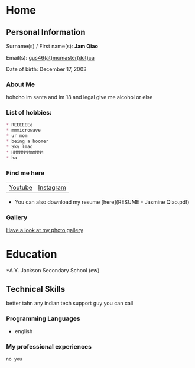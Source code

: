 # Home

<script src="https://kit.fontawesome.com/6d173168d3.js" crossorigin="anonymous"></script>

## Personal Information
Surname(s) / First name(s): **Jam Qiao**

Email(s): [gus46(at)mcmaster(dot)ca](mailto:gus46@mcmaster.ca)

Date of birth: December 17, 2003

### About Me

hohoho im santa and im 18 and legal
give me alcohol or else



### List of hobbies:
```markdown
* REEEEEEe
* mmmicrowave
* ur mom
* being a boomer
* Sky lmao
* HMMMMMMmmMMM
* ha
```

### Find me here

<table>
    <tr>
        <td>
            <a href="https://www.youtube.com/channel/UCKW-d_GlZ-sblBa18tChqbw" target="blank"><i class="fab fa-youtube fa-lg"></i> Youtube</a>
        </td>
        <td>
            <a href="https://www.instagram.com/jqwq_art/" target="blank"><i class="fab fa-instagram fa-lg"></i> Instagram</a>
        </td>
    </tr>
</table>

* <i class="fas fa-file fa-lg"></i> You can also download my resume [here](RESUME - Jasmine Qiao.pdf)

### Gallery

[Have a look at my photo gallery](/photo.md)

# Education

*A.Y. Jackson Secondary School (ew)

## Technical Skills
better tahn any indian tech support guy you can call
### Programming Languages

* english

### My professional experiences

```markdown
no you
```
